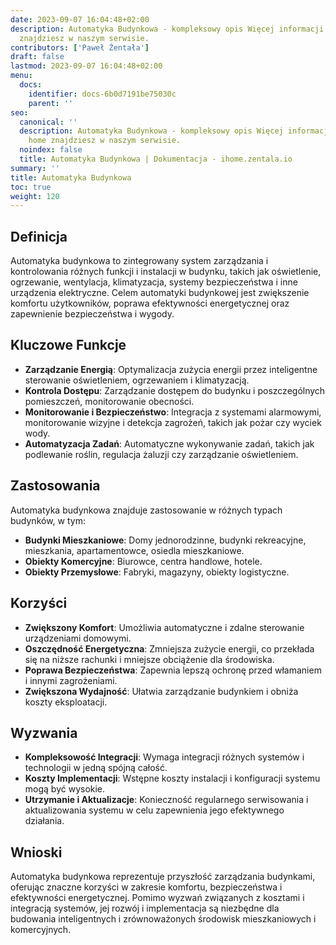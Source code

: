 ```yaml
---
date: 2023-09-07 16:04:48+02:00
description: Automatyka Budynkowa - kompleksowy opis Więcej informacji na smart home
  znajdziesz w naszym serwisie.
contributors: ['Paweł Żentała']
draft: false
lastmod: 2023-09-07 16:04:48+02:00
menu:
  docs:
    identifier: docs-6b0d7191be75030c
    parent: ''
seo:
  canonical: ''
  description: Automatyka Budynkowa - kompleksowy opis Więcej informacji na smart
    home znajdziesz w naszym serwisie.
  noindex: false
  title: Automatyka Budynkowa | Dokumentacja - ihome.zentala.io
summary: ''
title: Automatyka Budynkowa
toc: true
weight: 120
---
```



## Definicja

Automatyka budynkowa to zintegrowany system zarządzania i kontrolowania różnych funkcji i instalacji w budynku, takich jak oświetlenie, ogrzewanie, wentylacja, klimatyzacja, systemy bezpieczeństwa i inne urządzenia elektryczne. Celem automatyki budynkowej jest zwiększenie komfortu użytkowników, poprawa efektywności energetycznej oraz zapewnienie bezpieczeństwa i wygody.

## Kluczowe Funkcje

- **Zarządzanie Energią**: Optymalizacja zużycia energii przez inteligentne sterowanie oświetleniem, ogrzewaniem i klimatyzacją.
- **Kontrola Dostępu**: Zarządzanie dostępem do budynku i poszczególnych pomieszczeń, monitorowanie obecności.
- **Monitorowanie i Bezpieczeństwo**: Integracja z systemami alarmowymi, monitorowanie wizyjne i detekcja zagrożeń, takich jak pożar czy wyciek wody.
- **Automatyzacja Zadań**: Automatyczne wykonywanie zadań, takich jak podlewanie roślin, regulacja żaluzji czy zarządzanie oświetleniem.

## Zastosowania

Automatyka budynkowa znajduje zastosowanie w różnych typach budynków, w tym:

- **Budynki Mieszkaniowe**: Domy jednorodzinne, budynki rekreacyjne, mieszkania, apartamentowce, osiedla mieszkaniowe.
- **Obiekty Komercyjne**: Biurowce, centra handlowe, hotele.
- **Obiekty Przemysłowe**: Fabryki, magazyny, obiekty logistyczne.

## Korzyści

- **Zwiększony Komfort**: Umożliwia automatyczne i zdalne sterowanie urządzeniami domowymi.
- **Oszczędność Energetyczna**: Zmniejsza zużycie energii, co przekłada się na niższe rachunki i mniejsze obciążenie dla środowiska.
- **Poprawa Bezpieczeństwa**: Zapewnia lepszą ochronę przed włamaniem i innymi zagrożeniami.
- **Zwiększona Wydajność**: Ułatwia zarządzanie budynkiem i obniża koszty eksploatacji.

## Wyzwania

- **Kompleksowość Integracji**: Wymaga integracji różnych systemów i technologii w jedną spójną całość.
- **Koszty Implementacji**: Wstępne koszty instalacji i konfiguracji systemu mogą być wysokie.
- **Utrzymanie i Aktualizacje**: Konieczność regularnego serwisowania i aktualizowania systemu w celu zapewnienia jego efektywnego działania.

## Wnioski

Automatyka budynkowa reprezentuje przyszłość zarządzania budynkami, oferując znaczne korzyści w zakresie komfortu, bezpieczeństwa i efektywności energetycznej. Pomimo wyzwań związanych z kosztami i integracją systemów, jej rozwój i implementacja są niezbędne dla budowania inteligentnych i zrównoważonych środowisk mieszkaniowych i komercyjnych.
